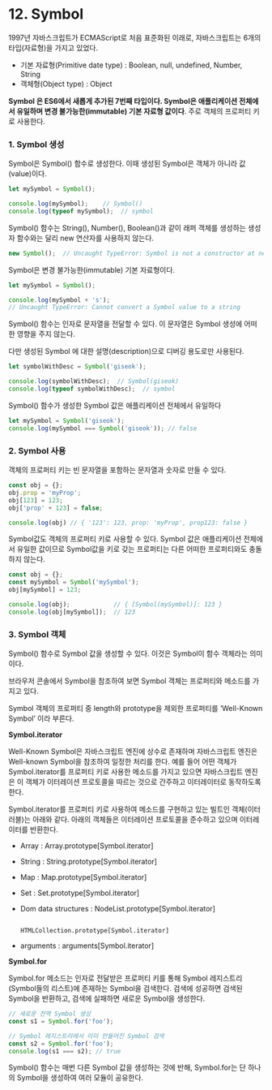 # 12. Symbol

1997년 자바스크립트가 ECMAScript로 처음 표준화된 이래로, 자바스크립트는 6개의 타입(자료형)을 가지고 있었다.

- 기본 자료형(Primitive date type) : Boolean, null, undefined, Number, String
- 객체형(Object type) : Object

**Symbol 은 ES6에서 새롭게 추가된 7번째 타입이다. Symbol은 애플리케이션 전체에서 유일하며 변경 불가능한(immutable) 기본 자료형 값이다**. 주로 객체의 프로퍼티 키로 사용한다.

### 1. Symbol 생성

Symbol은 Symbol() 함수로 생성한다. 이때 생성된 Symbol은 객체가 아니라 값(value)이다.

```jsx
let mySymbol = Symbol();

console.log(mySymbol);    // Symbol()
console.log(typeof mySymbol);  // symbol
```

Symbol() 함수는 String(), Number(), Boolean()과 같이 래퍼 객체를 생성하는 생성자 함수와는 달리 new 연산자를 사용하지 않는다.

```jsx
new Symbol();  // Uncaught TypeError: Symbol is not a constructor at new Symbol (<anonymous>)
```

Symbol은 변경 불가능한(immutable) 기본 자료형이다.

```jsx
let mySymbol = Symbol();

console.log(mySymbol + 's');
// Uncaught TypeError: Cannot convert a Symbol value to a string
```

Symbol() 함수는 인자로 문자열을 전달할 수 있다. 이 문자열은 Symbol 생성에 어떠한 영향을 주지 않는다.

다만 생성된 Symbol 에 대한 설명(description)으로 디버깅 용도로만 사용된다.

```jsx
let symbolWithDesc = Symbol('giseok');

console.log(symbolWithDesc);  // Symbol(giseok)
console.log(typeof symbolWithDesc);  // symbol
```

Symbol() 함수가 생성한 Symbol 값은 애플리케이션 전체에서 유일하다

```jsx
let mySymbol = Symbol('giseok');
console.log(mySymbol === Symbol('giseok')); // false
```

### 2. Symbol 사용

객체의 프로퍼티 키는 빈 문자열을 포함하는 문자열과 숫자로 만들 수 있다.

```jsx
const obj = {};
obj.prop = 'myProp';
obj[123] = 123;
obj['prop' + 123] = false;

console.log(obj) // { '123': 123, prop: 'myProp', prop123: false }
```

Symbol값도 객체의 프로퍼티 키로 사용할 수 있다. Symbol 값은 애플리케이션 전체에서 유일한 값이므로 Symbol값을 키로 갖는 프로퍼티는 다른 어떠한 프로퍼티와도 충돌하지 않는다.

```jsx
const obj = {};
const mySymbol = Symbol('mySymbol');
obj[mySymbol] = 123;

console.log(obj);            // { [Symbol(mySymbol)]: 123 }
console.log(obj[mySymbol]);  // 123
```

### 3. Symbol 객체

Symbol() 함수로 Symbol 값을 생성할 수 있다. 이것은 Symbol이 함수 객체라는 의미이다.

브라우저 콘솔에서 Symbol을 참조하여 보면 Symbol 객체는 프로퍼티와 메소드를 가지고 있다.

Symbol 객체의 프로퍼티 중 length와 prototype을 제외한 프로퍼티를 ‘Well-Known Symbol’ 이라 부른다.

**Symbol.iterator**

Well-Known Symbol은 자바스크립트 엔진에 상수로 존재하며 자바스크립트 엔진은 Well-known Symbol을 참조하여 일정한 처리를 한다. 예를 들어 어떤 객체가 Symbol.iterator를 프로퍼티 키로 사용한 메소드를 가지고 있으면 자바스크립트 엔진은 이 객체가 이터레이션 프로토콜을 따르는 것으로 간주하고 이터레이터로 동작하도록 한다.

Symbol.iterator를 프로퍼티 키로 사용하여 메소드를 구현하고 있는 빌트인 객체(이터러블)는 아래와 같다. 아래의 객체들은 이터레이션 프로토콜을 준수하고 있으며 이터레이터를 반환한다.

- Array : Array.prototype[Symbol.iterator]

- String : String.prototype[Symbol.iterator]

- Map : Map.prototype[Symbol.iterator]

- Set : Set.prototype[Symbol.iterator]

- Dom data structures : NodeList.prototype[Symbol.iterator]

  ```
                                       HTMLCollection.prototype[Symbol.iterator]
  ```

- arguments : arguments[Symbol.iterator]

**Symbol.for**

Symbol.for 메소드는 인자로 전달받은 프로퍼티 키를 통해 Symbol 레지스트리(Symbol들의 리스트)에 존재하는 Symbol을 검색한다. 검색에 성공하면 검색된 Symbol을 반환하고, 검색에 실패하면 새로운 Symbol을 생성한다.

```jsx
// 새로운 전역 Symbol 생성
const s1 = Symbol.for('foo');

// Symbol 레지스트리에서 이미 만들어진 Symbol 검색
const s2 = Symbol.for('foo');
console.log(s1 === s2); // true
```

Symbol() 함수는 매번 다른 Symbol 값을 생성하는 것에 반해, Symbol.for는 단 하나의 Symbol을 생성하여 여러 모듈이 공유한다.